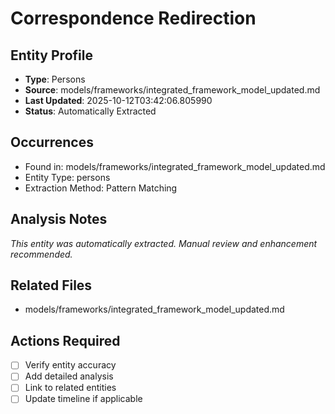 # Correspondence Redirection

## Entity Profile
- **Type**: Persons
- **Source**: models/frameworks/integrated_framework_model_updated.md
- **Last Updated**: 2025-10-12T03:42:06.805990
- **Status**: Automatically Extracted

## Occurrences
- Found in: models/frameworks/integrated_framework_model_updated.md
- Entity Type: persons
- Extraction Method: Pattern Matching

## Analysis Notes
*This entity was automatically extracted. Manual review and enhancement recommended.*

## Related Files
- models/frameworks/integrated_framework_model_updated.md

## Actions Required
- [ ] Verify entity accuracy
- [ ] Add detailed analysis
- [ ] Link to related entities
- [ ] Update timeline if applicable
